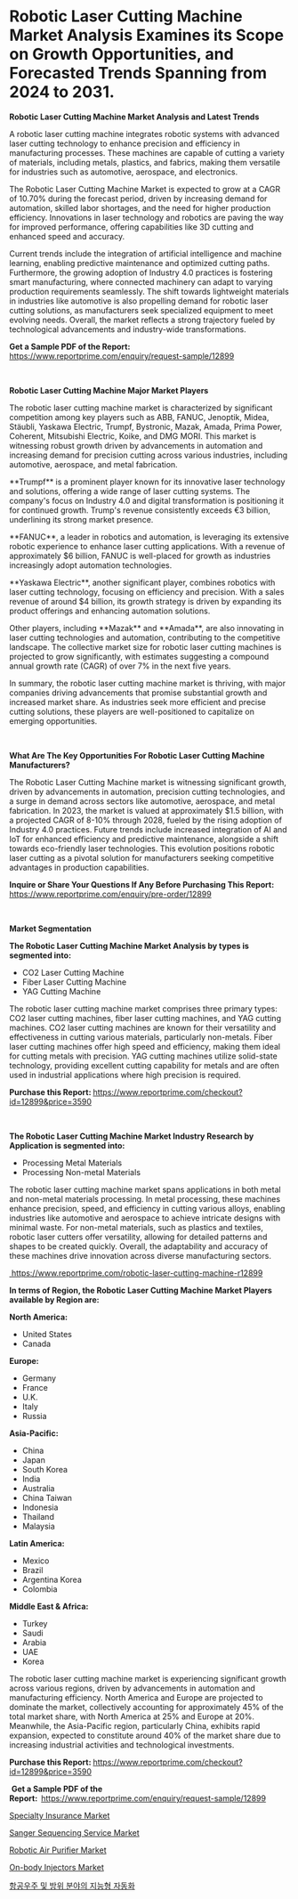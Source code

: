 <p><h1>Robotic Laser Cutting Machine Market Analysis Examines its Scope on Growth Opportunities, and Forecasted Trends Spanning from 2024 to 2031.</h1></p><p><strong>Robotic Laser Cutting Machine Market Analysis and Latest Trends</strong></p>
<p><p>A robotic laser cutting machine integrates robotic systems with advanced laser cutting technology to enhance precision and efficiency in manufacturing processes. These machines are capable of cutting a variety of materials, including metals, plastics, and fabrics, making them versatile for industries such as automotive, aerospace, and electronics. </p><p>The Robotic Laser Cutting Machine Market is expected to grow at a CAGR of 10.70% during the forecast period, driven by increasing demand for automation, skilled labor shortages, and the need for higher production efficiency. Innovations in laser technology and robotics are paving the way for improved performance, offering capabilities like 3D cutting and enhanced speed and accuracy. </p><p>Current trends include the integration of artificial intelligence and machine learning, enabling predictive maintenance and optimized cutting paths. Furthermore, the growing adoption of Industry 4.0 practices is fostering smart manufacturing, where connected machinery can adapt to varying production requirements seamlessly. The shift towards lightweight materials in industries like automotive is also propelling demand for robotic laser cutting solutions, as manufacturers seek specialized equipment to meet evolving needs. Overall, the market reflects a strong trajectory fueled by technological advancements and industry-wide transformations.</p></p>
<p><strong>Get a Sample PDF of the Report:&nbsp;</strong> <a href="https://www.reportprime.com/enquiry/request-sample/12899">https://www.reportprime.com/enquiry/request-sample/12899</a></p>
<p>&nbsp;</p>
<p><strong>Robotic Laser Cutting Machine Major Market Players</strong></p>
<p><p>The robotic laser cutting machine market is characterized by significant competition among key players such as ABB, FANUC, Jenoptik, Midea, Stäubli, Yaskawa Electric, Trumpf, Bystronic, Mazak, Amada, Prima Power, Coherent, Mitsubishi Electric, Koike, and DMG MORI. This market is witnessing robust growth driven by advancements in automation and increasing demand for precision cutting across various industries, including automotive, aerospace, and metal fabrication.</p><p>**Trumpf** is a prominent player known for its innovative laser technology and solutions, offering a wide range of laser cutting systems. The company's focus on Industry 4.0 and digital transformation is positioning it for continued growth. Trump's revenue consistently exceeds €3 billion, underlining its strong market presence.</p><p>**FANUC**, a leader in robotics and automation, is leveraging its extensive robotic experience to enhance laser cutting applications. With a revenue of approximately $6 billion, FANUC is well-placed for growth as industries increasingly adopt automation technologies.</p><p>**Yaskawa Electric**, another significant player, combines robotics with laser cutting technology, focusing on efficiency and precision. With a sales revenue of around $4 billion, its growth strategy is driven by expanding its product offerings and enhancing automation solutions.</p><p>Other players, including **Mazak** and **Amada**, are also innovating in laser cutting technologies and automation, contributing to the competitive landscape. The collective market size for robotic laser cutting machines is projected to grow significantly, with estimates suggesting a compound annual growth rate (CAGR) of over 7% in the next five years.</p><p>In summary, the robotic laser cutting machine market is thriving, with major companies driving advancements that promise substantial growth and increased market share. As industries seek more efficient and precise cutting solutions, these players are well-positioned to capitalize on emerging opportunities.</p></p>
<p>&nbsp;</p>
<p><strong>What Are The Key Opportunities For Robotic Laser Cutting Machine Manufacturers?</strong></p>
<p><p>The Robotic Laser Cutting Machine market is witnessing significant growth, driven by advancements in automation, precision cutting technologies, and a surge in demand across sectors like automotive, aerospace, and metal fabrication. In 2023, the market is valued at approximately $1.5 billion, with a projected CAGR of 8-10% through 2028, fueled by the rising adoption of Industry 4.0 practices. Future trends include increased integration of AI and IoT for enhanced efficiency and predictive maintenance, alongside a shift towards eco-friendly laser technologies. This evolution positions robotic laser cutting as a pivotal solution for manufacturers seeking competitive advantages in production capabilities.</p></p>
<p><strong>Inquire or Share Your Questions If Any Before Purchasing This Report:</strong> <a href="https://www.reportprime.com/enquiry/pre-order/12899">https://www.reportprime.com/enquiry/pre-order/12899</a></p>
<p>&nbsp;</p>
<p><strong>Market Segmentation</strong></p>
<p><strong>The Robotic Laser Cutting Machine Market Analysis by types is segmented into:</strong></p>
<p><ul><li>CO2 Laser Cutting Machine</li><li>Fiber Laser Cutting Machine</li><li>YAG Cutting Machine</li></ul></p>
<p><p>The robotic laser cutting machine market comprises three primary types: CO2 laser cutting machines, fiber laser cutting machines, and YAG cutting machines. CO2 laser cutting machines are known for their versatility and effectiveness in cutting various materials, particularly non-metals. Fiber laser cutting machines offer high speed and efficiency, making them ideal for cutting metals with precision. YAG cutting machines utilize solid-state technology, providing excellent cutting capability for metals and are often used in industrial applications where high precision is required.</p></p>
<p><strong>Purchase this Report:&nbsp;</strong><a href="https://www.reportprime.com/checkout?id=12899&price=3590">https://www.reportprime.com/checkout?id=12899&price=3590</a></p>
<p>&nbsp;</p>
<p><strong>The Robotic Laser Cutting Machine Market Industry Research by Application is segmented into:</strong></p>
<p><ul><li>Processing Metal Materials</li><li>Processing Non-metal Materials</li></ul></p>
<p><p>The robotic laser cutting machine market spans applications in both metal and non-metal materials processing. In metal processing, these machines enhance precision, speed, and efficiency in cutting various alloys, enabling industries like automotive and aerospace to achieve intricate designs with minimal waste. For non-metal materials, such as plastics and textiles, robotic laser cutters offer versatility, allowing for detailed patterns and shapes to be created quickly. Overall, the adaptability and accuracy of these machines drive innovation across diverse manufacturing sectors.</p></p>
<p><a href="https://www.reportprime.com/robotic-laser-cutting-machine-r12899">&nbsp;https://www.reportprime.com/robotic-laser-cutting-machine-r12899</a></p>
<p><strong>In terms of Region, the Robotic Laser Cutting Machine Market Players available by Region are:</strong></p>
<p>
    <p> <strong> North America: </strong>
        <ul>
            <li>United States</li>
            <li>Canada</li>
        </ul>
        </p> 
    <p> <strong> Europe: </strong>
        <ul>
            <li>Germany</li>
            <li>France</li>
            <li>U.K.</li>
            <li>Italy</li>
            <li>Russia</li>
        </ul>
        </p> 
    <p> <strong> Asia-Pacific: </strong>
        <ul>
            <li>China</li>
            <li>Japan</li>
            <li>South Korea</li>
            <li>India</li>
            <li>Australia</li>
            <li>China Taiwan</li>
            <li>Indonesia</li>
            <li>Thailand</li>
            <li>Malaysia</li>
        </ul>
        </p> 
    <p> <strong> Latin America: </strong>
        <ul>
            <li>Mexico</li>
            <li>Brazil</li>
            <li>Argentina Korea</li>
            <li>Colombia</li>
        </ul>
        </p> 
    <p> <strong> Middle East & Africa: </strong>
        <ul>
            <li>Turkey</li>
            <li>Saudi</li>
            <li>Arabia</li>
            <li>UAE</li>
            <li>Korea</li>
        </ul>
    </p>
    </p>
<p><p>The robotic laser cutting machine market is experiencing significant growth across various regions, driven by advancements in automation and manufacturing efficiency. North America and Europe are projected to dominate the market, collectively accounting for approximately 45% of the total market share, with North America at 25% and Europe at 20%. Meanwhile, the Asia-Pacific region, particularly China, exhibits rapid expansion, expected to constitute around 40% of the market share due to increasing industrial activities and technological investments.</p></p>
<p><strong>Purchase this Report: </strong><a href="https://www.reportprime.com/checkout?id=12899&price=3590">https://www.reportprime.com/checkout?id=12899&price=3590</a></p>
<p>&nbsp;<strong>Get a Sample PDF of the Report:&nbsp;&nbsp;</strong><a href="https://www.reportprime.com/enquiry/request-sample/12899">https://www.reportprime.com/enquiry/request-sample/12899</a></p>
<p><strong></strong></p>
<p><p><a href="https://www.linkedin.com/pulse/specialty-insurance-market-global-insights-sales-trends-bwv2f?trackingId=vJhzSQiKQqywdaAEMIp7KA%3D%3D">Specialty Insurance Market</a></p><p><a href="https://www.linkedin.com/pulse/global-sanger-sequencing-service-market-size-share-analysis-pvxjc?trackingId=Ltv7kk1%2FRGSVn1nvYisvrA%3D%3D">Sanger Sequencing Service Market</a></p><p><a href="https://github.com/rahu1506/Market-Research-Report-List-6/blob/main/robotic-air-purifier-market.md">Robotic Air Purifier Market</a></p><p><a href="https://issuu.com/reportprime-2/docs/on-body-injectors-market-size-2030._f498081955f38e">On-body Injectors Market</a></p><p><a href="https://medium.com/@daniedoyle89/%ED%95%AD%EA%B3%B5%EC%9A%B0%EC%A3%BC-%EB%B0%8F-%EB%B0%A9%EC%9C%84-%EB%B6%84%EC%95%BC%EC%9D%98-%EA%B8%80%EB%A1%9C%EB%B2%8C-%EC%A7%80%EB%8A%A5%ED%98%95-%EC%9E%90%EB%8F%99%ED%99%94-%EC%8B%9C%EC%9E%A5-%EB%8F%99%ED%96%A5-%EB%AF%B8%EB%9E%98-%ED%8A%B8%EB%A0%8C%EB%93%9C-%EB%B0%8F-%EC%8B%9C%EC%9E%A5-%EC%A0%84%EB%9E%B5-%EC%98%88%EC%B8%A1-2024-2031-0aea54cc63b4">항공우주 및 방위 분야의 지능형 자동화</a></p></p>
